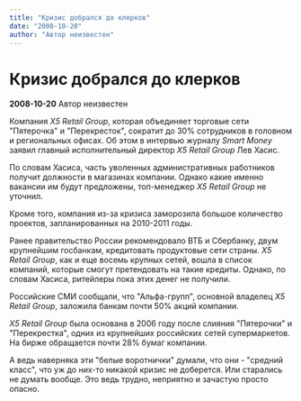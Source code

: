 ```yaml
---
title: "Кризис добрался до клерков"
date: "2008-10-20"
author: "Автор неизвестен"
---
```


# Кризис добрался до клерков

**2008-10-20** Автор неизвестен

Компания *X5 Retail Group*, которая объединяет торговые сети "Пятерочка" и "Перекресток", сократит до 30% сотрудников в головном и региональных офисах. Об этом в интервью журналу *Smart Money* заявил главный исполнительный директор *X5 Retail Group* Лев Хасис.

По словам Хасиса, часть уволенных административных работников получит должности в магазинах компании. Однако какие именно вакансии им будут предложены, топ-менеджер *X5 Retail Group* не уточнил.

Кроме того, компания из-за кризиса заморозила большое количество проектов, запланированных на 2010-2011 годы.

Ранее правительство России рекомендовало ВТБ и Сбербанку, двум крупнейшим госбанкам, кредитовать продуктовые сети страны. *X5 Retail Group*, как и еще восемь крупных сетей, вошла в список компаний, которые смогут претендовать на такие кредиты. Однако, по словам Хасиса, ритейлеры пока этих денег не получили.

Российские СМИ сообщали, что "Альфа-групп", основной владелец *X5 Retail Group*, заложила банкам почти 50% акций компании.

*Х5 Retail Group* была основана в 2006 году после слияния "Пятерочки" и "Перекрестка", одних из крупнейших российских сетей супермаркетов. На бирже обращается почти 28% бумаг компании.

А ведь наверняка эти "белые воротнички" думали, что они - "средний класс", что уж до них-то никакой кризис не доберется. Или старались не думать вообще. Это ведь трудно, неприятно и зачастую просто опасно.